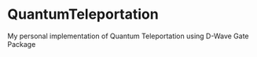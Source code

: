 # QuantumTeleportation
My personal implementation of Quantum Teleportation using D-Wave Gate Package
